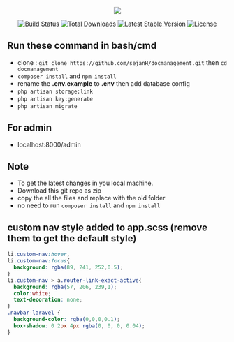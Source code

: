<p align="center"><img src="https://laravel.com/assets/img/components/logo-laravel.svg"></p>

<p align="center">
<a href="https://travis-ci.org/laravel/framework"><img src="https://travis-ci.org/laravel/framework.svg" alt="Build Status"></a>
<a href="https://packagist.org/packages/laravel/framework"><img src="https://poser.pugx.org/laravel/framework/d/total.svg" alt="Total Downloads"></a>
<a href="https://packagist.org/packages/laravel/framework"><img src="https://poser.pugx.org/laravel/framework/v/stable.svg" alt="Latest Stable Version"></a>
<a href="https://packagist.org/packages/laravel/framework"><img src="https://poser.pugx.org/laravel/framework/license.svg" alt="License"></a>
</p>

## Run these command in bash/cmd
- clone : `git clone https://github.com/sejanH/docmanagement.git` then `cd docmanagement`
- `composer install` and `npm install`
- rename the **.env.example** to **.env** then add database config
- `php artisan storage:link`
- `php artisan key:generate`
- `php artisan migrate`

## For admin
- localhost:8000/admin

## Note
- To get the latest changes in you local machine.
- Download this git repo as zip
- copy the all the files and replace with the old folder
- no need to run `composer install` and `npm install`

## custom nav style added to app.scss (remove them to get the default style)

```scss
li.custom-nav:hover,
li.custom-nav:focus{
  background: rgba(89, 241, 252,0.5);
}
li.custom-nav > a.router-link-exact-active{
  background: rgba(57, 206, 239,1);
  color:white;
  text-decoration: none;
}
.navbar-laravel {
  background-color: rgba(0,0,0,0.1);
  box-shadow: 0 2px 4px rgba(0, 0, 0, 0.04);
}
```
